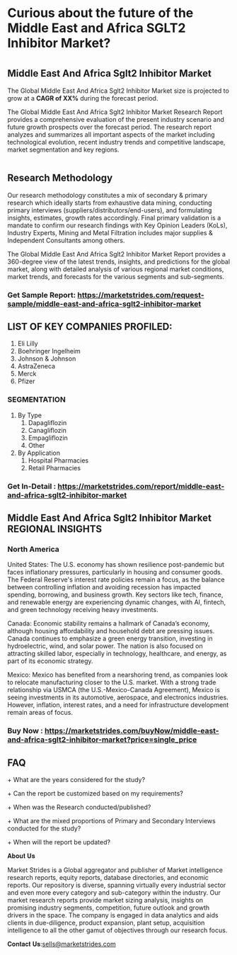 <h1>Curious about the future of the Middle East and Africa SGLT2 Inhibitor Market?<h1>
<h2>Middle East And Africa Sglt2 Inhibitor Market</h2>
<p>The Global Middle East And Africa Sglt2 Inhibitor Market size is projected to grow at a <strong>CAGR of XX%</strong> during the forecast period.</p>
<p>The Global Middle East And Africa Sglt2 Inhibitor Market Research Report provides a comprehensive evaluation of the present industry scenario and future growth prospects over the forecast period. The research report analyzes and summarizes all important aspects of the market including technological evolution, recent industry trends and competitive landscape, market segmentation and key regions.</p>
<p><img alt="" /></p>
<h2>Research Methodology</h2>
<p>Our research methodology constitutes a mix of secondary &amp; primary research which ideally starts from exhaustive data mining, conducting primary interviews (suppliers/distributors/end-users), and formulating insights, estimates, growth rates accordingly. Final primary validation is a mandate to confirm our research findings with Key Opinion Leaders (KoLs), Industry Experts, Mining and Metal Filtration includes major supplies &amp; Independent Consultants among others.</p>
<p>The Global Middle East And Africa Sglt2 Inhibitor Market Report provides a 360-degree view of the latest trends, insights, and predictions for the global market, along with detailed analysis of various regional market conditions, market trends, and forecasts for the various segments and sub-segments.</p>
<h3><strong>Get Sample Report: <a href="https://marketstrides.com/request-sample/middle-east-and-africa-sglt2-inhibitor-market">https://marketstrides.com/request-sample/middle-east-and-africa-sglt2-inhibitor-market</a></strong></h3>
<h2>LIST OF KEY COMPANIES PROFILED:</h2>
<ol>
<li>Eli Lilly</li>
<li>Boehringer Ingelheim</li>
<li>Johnson &amp; Johnson</li>
<li>AstraZeneca</li>
<li>Merck</li>
<li>Pfizer</li>
</ol>
<h3>SEGMENTATION</h3>
<ol>
<li>By Type
<ol>
<li>Dapagliflozin</li>
<li>Canagliflozin</li>
<li>Empagliflozin</li>
<li>Other</li>
</ol>
</li>
<li>By Application
<ol>
<li>Hospital Pharmacies</li>
<li>Retail Pharmacies</li>
</ol>
</li>
</ol>
<h3><strong>Get In-Detail : <a href="https://marketstrides.com/report/middle-east-and-africa-sglt2-inhibitor-market">https://marketstrides.com/report/middle-east-and-africa-sglt2-inhibitor-market</a></strong></h3>
<h2>Middle East And Africa Sglt2 Inhibitor Market REGIONAL INSIGHTS</h2>
<h3>North America</h3>
<p>United States: The U.S. economy has shown resilience post-pandemic but faces inflationary pressures, particularly in housing and consumer goods. The Federal Reserve's interest rate policies remain a focus, as the balance between controlling inflation and avoiding recession has impacted spending, borrowing, and business growth. Key sectors like tech, finance, and renewable energy are experiencing dynamic changes, with AI, fintech, and green technology receiving heavy investments.</p>
<p>Canada: Economic stability remains a hallmark of Canada&rsquo;s economy, although housing affordability and household debt are pressing issues. Canada continues to emphasize a green energy transition, investing in hydroelectric, wind, and solar power. The nation is also focused on attracting skilled labor, especially in technology, healthcare, and energy, as part of its economic strategy.</p>
<p>Mexico: Mexico has benefited from a nearshoring trend, as companies look to relocate manufacturing closer to the U.S. market. With a strong trade relationship via USMCA (the U.S.-Mexico-Canada Agreement), Mexico is seeing investments in its automotive, aerospace, and electronics industries. However, inflation, interest rates, and a need for infrastructure development remain areas of focus.</p>
<h3><strong>Buy Now : <a href="https://marketstrides.com/buyNow/middle-east-and-africa-sglt2-inhibitor-market?price=single_price">https://marketstrides.com/buyNow/middle-east-and-africa-sglt2-inhibitor-market?price=single_price</a></strong></h3>
<h2>FAQ</h2>
<p>+ What are the years considered for the study?</p>
<p>+ Can the report be customized based on my requirements?</p>
<p>+ When was the Research conducted/published?</p>
<p>+ What are the mixed proportions of Primary and Secondary Interviews conducted for the study?</p>
<p>+ When will the report be updated?</p>
<p>𝐀𝐛𝐨𝐮𝐭 𝐔𝐬</p>
<p>Market Strides is a Global aggregator and publisher of Market intelligence research reports, equity reports, database directories, and economic reports. Our repository is diverse, spanning virtually every industrial sector and even more every category and sub-category within the industry. Our market research reports provide market sizing analysis, insights on promising industry segments, competition, future outlook and growth drivers in the space. The company is engaged in data analytics and aids clients in due-diligence, product expansion, plant setup, acquisition intelligence to all the other gamut of objectives through our research focus.</p>
<p>𝐂𝐨𝐧𝐭𝐚𝐜𝐭 𝐔𝐬:<a href="mailto:sells@marketstrides.com">sells@marketstrides.com</a></p>

